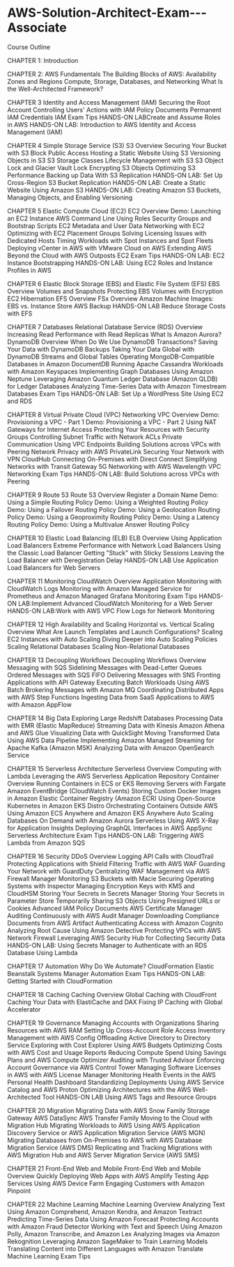 # AWS-Solution-Architect-Exam---Associate

Course Outline

CHAPTER 1: Introduction

CHAPTER 2: AWS Fundamentals
The Building Blocks of AWS: Availability Zones and Regions
Compute, Storage, Databases, and Networking
What Is the Well-Architected Framework?

CHAPTER 3
Identity and Access Management (IAM)
Securing the Root Account
Controlling Users' Actions with IAM Policy Documents
Permanent IAM Credentials
IAM Exam Tips
HANDS-ON LABCreate and Assume Roles in AWS
HANDS-ON LAB: Introduction to AWS Identity and Access Management (IAM)

CHAPTER 4
Simple Storage Service (S3)
S3 Overview
Securing Your Bucket with S3 Block Public Access
Hosting a Static Website Using S3
Versioning Objects in S3
S3 Storage Classes
Lifecycle Management with S3
S3 Object Lock and Glacier Vault Lock
Encrypting S3 Objects
Optimizing S3 Performance
Backing up Data With S3 Replication
HANDS-ON LAB: Set Up Cross-Region S3 Bucket Replication
HANDS-ON LAB: Create a Static Website Using Amazon S3
HANDS-ON LAB: Creating Amazon S3 Buckets, Managing Objects, and Enabling Versioning

CHAPTER 5
Elastic Compute Cloud (EC2)
EC2 Overview
Demo: Launching an EC2 Instance
AWS Command Line
Using Roles
Security Groups and Bootstrap Scripts
EC2 Metadata and User Data
Networking with EC2
Optimizing with EC2 Placement Groups
Solving Licensing Issues with Dedicated Hosts
Timing Workloads with Spot Instances and Spot Fleets
Deploying vCenter in AWS with VMware Cloud on AWS
Extending AWS Beyond the Cloud with AWS Outposts
EC2 Exam Tips
HANDS-ON LAB: EC2 Instance Bootstrapping
HANDS-ON LAB: Using EC2 Roles and Instance Profiles in AWS


CHAPTER 6
Elastic Block Storage (EBS) and Elastic File System (EFS)
EBS Overview
Volumes and Snapshots
Protecting EBS Volumes with Encryption
EC2 Hibernation
EFS Overview
FSx Overview
Amazon Machine Images: EBS vs. Instance Store
AWS Backup
HANDS-ON LAB Reduce Storage Costs with EFS

CHAPTER 7
Databases
Relational Database Service (RDS) Overview
Increasing Read Performance with Read Replicas
What Is Amazon Aurora?
DynamoDB Overview
When Do We Use DynamoDB Transactions?
Saving Your Data with DynamoDB Backups
Taking Your Data Global with DynamoDB Streams and Global Tables
Operating MongoDB-Compatible Databases in Amazon DocumentDB
Running Apache Cassandra Workloads with Amazon Keyspaces
Implementing Graph Databases Using Amazon Neptune
Leveraging Amazon Quantum Ledger Database (Amazon QLDB) for Ledger Databases
Analyzing Time-Series Data with Amazon Timestream
Databases Exam Tips
HANDS-ON LAB: Set Up a WordPress Site Using EC2 and RDS

CHAPTER 8
Virtual Private Cloud (VPC) Networking
VPC Overview
Demo: Provisioning a VPC - Part 1
Demo: Provisioning a VPC - Part 2
Using NAT Gateways for Internet Access
Protecting Your Resources with Security Groups
Controlling Subnet Traffic with Network ACLs
Private Communication Using VPC Endpoints
Building Solutions across VPCs with Peering
Network Privacy with AWS PrivateLink
Securing Your Network with VPN CloudHub
Connecting On-Premises with Direct Connect
Simplifying Networks with Transit Gateway
5G Networking with AWS Wavelength
VPC Networking Exam Tips
HANDS-ON LAB: Build Solutions across VPCs with Peering

CHAPTER 9
Route 53
Route 53 Overview
Register a Domain Name
Demo: Using a Simple Routing Policy
Demo: Using a Weighted Routing Policy
Demo: Using a Failover Routing Policy
Demo: Using a Geolocation Routing Policy
Demo: Using a Geoproximity Routing Policy
Demo: Using a Latency Routing Policy
Demo: Using a Multivalue Answer Routing Policy

CHAPTER 10
Elastic Load Balancing (ELB)
ELB Overview
Using Application Load Balancers
Extreme Performance with Network Load Balancers
Using the Classic Load Balancer
Getting "Stuck" with Sticky Sessions
Leaving the Load Balancer with Deregistration Delay
HANDS-ON LAB Use Application Load Balancers for Web Servers

CHAPTER 11
Monitoring
CloudWatch Overview
Application Monitoring with CloudWatch Logs
Monitoring with Amazon Managed Service for Prometheus and Amazon Managed Grafana
Monitoring Exam Tips
HANDS-ON LAB:Implement Advanced CloudWatch Monitoring for a Web Server
HANDS-ON LAB:Work with AWS VPC Flow Logs for Network Monitoring


CHAPTER 12
High Availability and Scaling
Horizontal vs. Vertical Scaling Overview
What Are Launch Templates and Launch Configurations?
Scaling EC2 Instances with Auto Scaling
Diving Deeper into Auto Scaling Policies
Scaling Relational Databases
Scaling Non-Relational Databases

CHAPTER 13
Decoupling Workflows
Decoupling Workflows Overview
Messaging with SQS
Sidelining Messages with Dead-Letter Queues
Ordered Messages with SQS FIFO
Delivering Messages with SNS
Fronting Applications with API Gateway
Executing Batch Workloads Using AWS Batch
Brokering Messages with Amazon MQ
Coordinating Distributed Apps with AWS Step Functions
Ingesting Data from SaaS Applications to AWS with Amazon AppFlow

CHAPTER 14
Big Data
Exploring Large Redshift Databases
Processing Data with EMR (Elastic MapReduce)
Streaming Data with Kinesis
Amazon Athena and AWS Glue
Visualizing Data with QuickSight
Moving Transformed Data Using AWS Data Pipeline
Implementing Amazon Managed Streaming for Apache Kafka (Amazon MSK)
Analyzing Data with Amazon OpenSearch Service

CHAPTER 15
Serverless Architecture
Serverless Overview
Computing with Lambda
Leveraging the AWS Serverless Application Repository
Container Overview
Running Containers in ECS or EKS
Removing Servers with Fargate
Amazon EventBridge (CloudWatch Events)
Storing Custom Docker Images in Amazon Elastic Container Registry (Amazon ECR)
Using Open-Source Kubernetes in Amazon EKS Distro
Orchestrating Containers Outside AWS Using Amazon ECS Anywhere and Amazon EKS Anywhere
Auto Scaling Databases On Demand with Amazon Aurora Serverless
Using AWS X-Ray for Application Insights
Deploying GraphQL Interfaces in AWS AppSync
Serverless Architecture Exam Tips
HANDS-ON LAB: Triggering AWS Lambda from Amazon SQS

CHAPTER 16
Security
DDoS Overview
Logging API Calls with CloudTrail
Protecting Applications with Shield
Filtering Traffic with AWS WAF
Guarding Your Network with GuardDuty
Centralizing WAF Management via AWS Firewall Manager
Monitoring S3 Buckets with Macie
Securing Operating Systems with Inspector
Managing Encryption Keys with KMS and CloudHSM
Storing Your Secrets in Secrets Manager
Storing Your Secrets in Parameter Store
Temporarily Sharing S3 Objects Using Presigned URLs or Cookies
Advanced IAM Policy Documents
AWS Certificate Manager
Auditing Continuously with AWS Audit Manager
Downloading Compliance Documents from AWS Artifact
Authenticating Access with Amazon Cognito
Analyzing Root Cause Using Amazon Detective
Protecting VPCs with AWS Network Firewall
Leveraging AWS Security Hub for Collecting Security Data
HANDS-ON LAB: Using Secrets Manager to Authenticate with an RDS Database Using Lambda

CHAPTER 17
Automation
Why Do We Automate?
CloudFormation
Elastic Beanstalk
Systems Manager
Automation Exam Tips
HANDS-ON LAB: Getting Started with CloudFormation

CHAPTER 18
Caching
Caching Overview
Global Caching with CloudFront
Caching Your Data with ElastiCache and DAX
Fixing IP Caching with Global Accelerator


CHAPTER 19
Governance
Managing Accounts with Organizations
Sharing Resources with AWS RAM
Setting Up Cross-Account Role Access
Inventory Management with AWS Config
Offloading Active Directory to Directory Service
Exploring with Cost Explorer
Using AWS Budgets
Optimizing Costs with AWS Cost and Usage Reports
Reducing Compute Spend Using Savings Plans and AWS Compute Optimizer
Auditing with Trusted Advisor
Enforcing Account Governance via AWS Control Tower
Managing Software Licenses in AWS with AWS License Manager
Monitoring Health Events in the AWS Personal Health Dashboard
Standardizing Deployments Using AWS Service Catalog and AWS Proton
Optimizing Architectures with the AWS Well-Architected Tool
HANDS-ON LAB
Using AWS Tags and Resource Groups

CHAPTER 20
Migration
Migrating Data with AWS Snow Family
Storage Gateway
AWS DataSync
AWS Transfer Family
Moving to the Cloud with Migration Hub
Migrating Workloads to AWS Using AWS Application Discovery Service or AWS Application Migration Service (AWS MGN)
Migrating Databases from On-Premises to AWS with AWS Database Migration Service (AWS DMS)
Replicating and Tracking Migrations with AWS Migration Hub and AWS Server Migration Service (AWS SMS)

CHAPTER 21
Front-End Web and Mobile
Front-End Web and Mobile Overview
Quickly Deploying Web Apps with AWS Amplify
Testing App Services Using AWS Device Farm
Engaging Customers with Amazon Pinpoint


CHAPTER 22
Machine Learning
Machine Learning Overview
Analyzing Text Using Amazon Comprehend, Amazon Kendra, and Amazon Textract
Predicting Time-Series Data Using Amazon Forecast
Protecting Accounts with Amazon Fraud Detector
Working with Text and Speech Using Amazon Polly, Amazon Transcribe, and Amazon Lex
Analyzing Images via Amazon Rekognition
Leveraging Amazon SageMaker to Train Learning Models
Translating Content into Different Languages with Amazon Translate
Machine Learning Exam Tips





